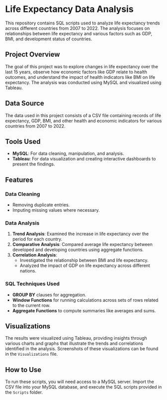 # Life Expectancy Data Analysis

This repository contains SQL scripts used to analyze life expectancy trends across different countries from 2007 to 2022. The analysis focuses on relationships between life expectancy and various factors such as GDP, BMI, and development status of countries.

## Project Overview

The goal of this project was to explore changes in life expectancy over the last 15 years, observe how economic factors like GDP relate to health outcomes, and understand the impact of health indicators like BMI on life expectancy. The analysis was conducted using MySQL and visualized using Tableau.

## Data Source

The data used in this project consists of a CSV file containing records of life expectancy, GDP, BMI, and other health and economic indicators for various countries from 2007 to 2022. 

## Tools Used

- **MySQL**: For data cleaning, manipulation, and analysis.
- **Tableau**: For data visualization and creating interactive dashboards to present the findings.

## Features

### Data Cleaning

- Removing duplicate entries.
- Imputing missing values where necessary.

### Data Analysis

1. **Trend Analysis**: Examined the increase in life expectancy over the period for each country.
2. **Comparative Analysis**: Compared average life expectancy between developed and developing countries using aggregate functions.
3. **Correlation Analysis**:
   - Investigated the relationship between BMI and life expectancy.
   - Analyzed the impact of GDP on life expectancy across different nations.

### SQL Techniques Used

- **GROUP BY** clauses for aggregation.
- **Window Functions** for running calculations across sets of rows related to the current row.
- **Aggregate Functions** to compute summaries like averages and sums.

## Visualizations

The results were visualized using Tableau, providing insights through various charts and graphs that illustrate the trends and correlations identified in the analysis. Screenshots of these visualizations can be found in the `Visualizations` file.

## How to Use

To run these scripts, you will need access to a MySQL server. Import the CSV file into your MySQL database, and execute the SQL scripts provided in the `Scripts` folder.

